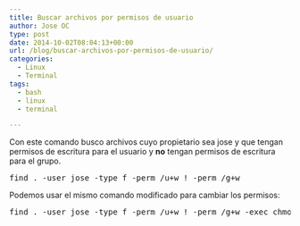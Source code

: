 ```yaml
---
title: Buscar archivos por permisos de usuario
author: Jose OC
type: post
date: 2014-10-02T08:04:13+00:00
url: /blog/buscar-archivos-por-permisos-de-usuario/
categories:
  - Linux
  - Terminal
tags:
  - bash
  - linux
  - terminal

---
```

Con este comando busco archivos cuyo propietario sea jose y que tengan permisos de escritura para el usuario y **no** tengan permisos de escritura para el grupo.

<pre class="lang:sh decode:true">find . -user jose -type f -perm /u+w ! -perm /g+w
</pre>

Podemos usar el mismo comando modificado para cambiar los permisos:

<pre class="lang:sh decode:true ">find . -user jose -type f -perm /u+w ! -perm /g+w -exec chmod g+w {} \;
</pre>